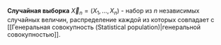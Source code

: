 **Случайная выборка** $\overrightarrow X_n=(X_1,...,X_n)$ - набор из $n$ независимых случайных величин, распределение каждой из которых совпадает с [[Генеральная совокупность (Statistical population)|генеральной совокупностью]].